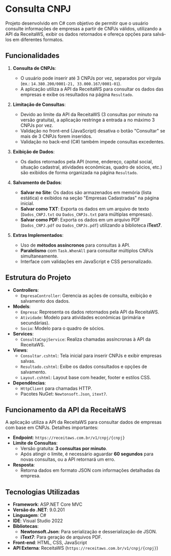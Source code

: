 ﻿# Consulta CNPJ
Projeto desenvolvido em C# com objetivo de permitir que o usuário consulte informações de empresas a partir de CNPJs válidos, utilizando a API da ReceitaWS, exibir os dados retornados e ofereça opções para salvá-los em diferentes formatos.


## Funcionalidades

1. **Consulta de CNPJs**:
   - O usuário pode inserir até 3 CNPJs por vez, separados por vírgula (ex.: `14.380.200/0001-21, 33.000.167/0001-01`).
   - A aplicação utiliza a API da ReceitaWS para consultar os dados das empresas e exibe os resultados na página `Resultado`.

2. **Limitação de Consultas**:
   - Devido ao limite da API da ReceitaWS (3 consultas por minuto na versão gratuita), a aplicação restringe a entrada a no máximo 3 CNPJs por vez.
   - Validação no front-end (JavaScript) desativa o botão "Consultar" se mais de 3 CNPJs forem inseridos.
   - Validação no back-end (C#) também impede consultas excedentes.

3. **Exibição de Dados**:
   - Os dados retornados pela API (nome, endereço, capital social, situação cadastral, atividades econômicas, quadro de sócios, etc.) são exibidos de forma organizada na página `Resultado`.

4. **Salvamento de Dados**:
   - **Salvar no Site**: Os dados são armazenados em memória (lista estática) e exibidos na seção "Empresas Cadastradas" na página inicial.
   - **Salvar como TXT**: Exporta os dados em um arquivo de texto (`Dados_CNPJ.txt` ou `Dados_CNPJs.txt` para múltiplas empresas).
   - **Salvar como PDF**: Exporta os dados em um arquivo PDF (`Dados_CNPJ.pdf` ou `Dados_CNPJs.pdf`) utilizando a biblioteca **iText7**.

5. **Extras Implementados**:
   - Uso de **métodos assíncronos** para consultas à API.
   - **Paralelismo** com `Task.WhenAll` para consultar múltiplos CNPJs simultaneamente.
   - Interface com validações em JavaScript e CSS personalizado.


## Estrutura do Projeto

- **Controllers**:
  - `EmpresaController`: Gerencia as ações de consulta, exibição e salvamento dos dados.
- **Models**:
  - `Empresa`: Representa os dados retornados pela API da ReceitaWS.
  - `Atividade`: Modelo para atividades econômicas (primária e secundárias).
  - `Socio`: Modelo para o quadro de sócios.
- **Services**:
  - `ConsultaCnpjService`: Realiza chamadas assíncronas à API da ReceitaWS.
- **Views**:
  - `Consultar.cshtml`: Tela inicial para inserir CNPJs e exibir empresas salvas.
  - `Resultado.cshtml`: Exibe os dados consultados e opções de salvamento.
  - `Layout.cshtml`: Layout base com header, footer e estilos CSS.
- **Dependências**:
  - `HttpClient` para chamadas HTTP.
  - Pacotes NuGet: `Newtonsoft.Json`, `itext7`.


## Funcionamento da API da ReceitaWS

A aplicação utiliza a API da ReceitaWS para consultar dados de empresas com base em CNPJs. Detalhes importantes:

- **Endpoint**: `https://receitaws.com.br/v1/cnpj/{cnpj}`
- **Limite de Consultas**:
  - Versão gratuita: **3 consultas por minuto**.
  - Após atingir o limite, é necessário aguardar **60 segundos** para novas consultas, ou a API retornará um erro.
- **Resposta**:
  - Retorna dados em formato JSON com informações detalhadas da empresa.


## Tecnologias Utilizadas

- **Framework**: ASP.NET Core MVC
- **Versão do .NET**: 9.0.201
- **Linguagem**: C#
- **IDE**: Visual Studio 2022
- **Bibliotecas**:
  - **Newtonsoft.Json**: Para serialização e desserialização de JSON.
  - **iText7**: Para geração de arquivos PDF.
- **Front-end**: HTML, CSS, JavaScript
- **API Externa**: ReceitaWS (`https://receitaws.com.br/v1/cnpj/{cnpj}`)
